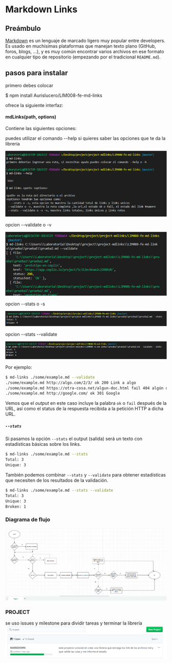 # Markdown Links

## Preámbulo

[Markdown](https://es.wikipedia.org/wiki/Markdown) es un lenguaje de marcado
ligero muy popular entre developers. Es usado en muchísimas plataformas que
manejan texto plano (GitHub, foros, blogs, ...), y es muy común
encontrar varios archivos en ese formato en cualquier tipo de repositorio
(empezando por el tradicional `README.md`).

## pasos para instalar 
primero debes colocar

$ npm install Aurislucero/LIM008-fe-md-links

ofrece la siguiente interfaz:
#### mdLinks(path, options)

Contiene las siguientes opciones:

puedes utilizar el comando --help si quieres saber las opciones que te da la libreria

![opcion --help ](imagen/ayuda.PNG)

opcion --validate o -v

![opcion --validate ](imagen/opcionvalidate.PNG)

opcion --stats  o -s 

![opcion --stats ](imagen/opcionstats.PNG)

opcion --stats --validate

![opcion --validate --stats ](imagen/opcionstatsvalidate.PNG)


Por ejemplo:

```sh
$ md-links ./some/example.md --validate
./some/example.md http://algo.com/2/3/ ok 200 Link a algo
./some/example.md https://otra-cosa.net/algun-doc.html fail 404 algún doc
./some/example.md http://google.com/ ok 301 Google
```

Vemos que el _output_ en este caso incluye la palabra `ok` o `fail` después de
la URL, así como el status de la respuesta recibida a la petición HTTP a dicha
URL.

##### `--stats`

Si pasamos la opción `--stats` el output (salida) será un texto con estadísticas
básicas sobre los links.

```sh
$ md-links ./some/example.md --stats
Total: 3
Unique: 3
```

También podemos combinar `--stats` y `--validate` para obtener estadísticas que
necesiten de los resultados de la validación.

```sh
$ md-links ./some/example.md --stats --validate
Total: 3
Unique: 3
Broken: 1
```
### Diagrama de flujo
![diagrama de flujo](imagen/flujo.PNG)


### PROJECT
se uso issues y milestone para dividir tareas y terminar la librería
![project](imagen/project.PNG)

